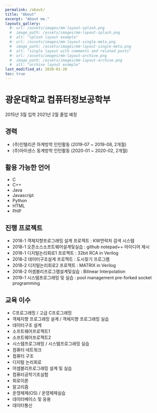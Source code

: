 ```yaml
---
permalink: /about/
title: "About"
excerpt: "About me."
layouts_gallery:
  #- url: /assets/images/mm-layout-splash.png
  #  image_path: /assets/images/mm-layout-splash.png
  #  alt: "splash layout example"
  #- url: /assets/images/mm-layout-single-meta.png
  #  image_path: /assets/images/mm-layout-single-meta.png
  #  alt: "single layout with comments and related posts"
  #- url: /assets/images/mm-layout-archive.png
  #  image_path: /assets/images/mm-layout-archive.png
  #  alt: "archive layout example"
last_modified_at: 2020-01-20
toc: true
---
```


# 광운대학교 컴퓨터정보공학부
2015년 3월 입학
2021년 2월 졸업 예정

## 경력
- (주)인텔리콘 하계방학 인턴활동 (2019-07 ~ 2019-08, 2개월)
- (주)아이센스 동계방학 인턴활동 (2020-01 ~ 2020-02, 2개월)

## 활용 가능한 언어
- C
- C++
- Java
- Javascript
- Python
- HTML
- PHP

## 진행 프로젝트
- 2018-1 객체지향프로그래밍 설계 프로젝트 : KW연락처 검색 시스템
- 2018-1 오픈소스소프트웨어설계및실습 : github notepad++ 아이디어 제시
- 2018-1 디지털논리회로1 프로젝트 : 32bit RCA in Verilog
- 2018-2 데이터구조설계 프로젝트 : 도시찾기 프로그램
- 2018-2 디지털논리회로2 프로젝트 : MATRIX in Verilog
- 2018-2 어셈블리프로그램설계및실습 : Bilinear Interpolation
- 2019-1 시스템프로그래밍 및 실습 : pool management pre-forked socket programming

## 교육 이수
- C프로그래밍 / 고급 C프로그래밍
- 객체지향 프로그래밍 설계 / 객체지향 프로그래밍 실습
- 데이터구조 설계
- 소프트웨어프로젝트1
- 소프트웨어프로젝트2
- 시스템프로그래밍 / 시스템프로그래밍 실습
- 컴퓨터 네트워크
- 컴퓨터 구조
- 디지털 논리회로
- 어셈블리프로그래밍 설계 및 실습
- 컴퓨터공학기초실험
- 회로이론
- 알고리즘
- 운영체제(OS) / 운영체제실습
- 데이터베이스 및 응용
- 데이터통신

